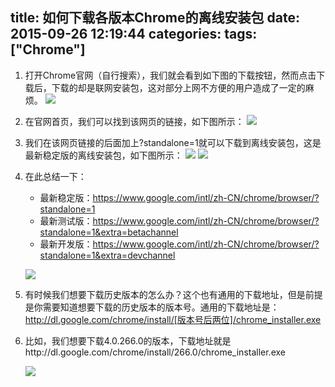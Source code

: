 title: 如何下载各版本Chrome的离线安装包
date: 2015-09-26 12:19:44
categories:
tags: ["Chrome"]
---

1. 打开Chrome官网（自行搜索），我们就会看到如下图的下载按钮，然而点击下载后，下载的却是联网安装包，这对部分上网不方便的用户造成了一定的麻烦。
    ![](http://ww3.sinaimg.cn/large/74311666jw1ewmjtqhpvsj20dc03qt8u.jpg)

2. 在官网首页，我们可以找到该网页的链接，如下图所示：
    ![](http://ww3.sinaimg.cn/large/74311666jw1ewmjvcmqjbj20ck040glv.jpg)

3. 我们在该网页链接的后面加上?standalone=1就可以下载到离线安装包，这是最新稳定版的离线安装包，如下图所示：
    ![](http://ww3.sinaimg.cn/large/74311666jw1ewmnsvfaskj20dc03oq34.jpg)
    ![](http://ww4.sinaimg.cn/large/74311666jw1ewmntkj9a0j20dc04p3z5.jpg)

4. 在此总结一下：
    * 最新稳定版：https://www.google.com/intl/zh-CN/chrome/browser/?standalone=1
    * 最新测试版：https://www.google.com/intl/zh-CN/chrome/browser/?standalone=1&extra=betachannel
    * 最新开发版：https://www.google.com/intl/zh-CN/chrome/browser/?standalone=1&extra=devchannel

    ![](http://ww2.sinaimg.cn/large/74311666jw1ewmnyqakouj20dc06e3zc.jpg)

5. 有时候我们想要下载历史版本的怎么办？这个也有通用的下载地址，但是前提是你需要知道想要下载的历史版本的版本号。通用的下载地址是：http://dl.google.com/chrome/install/[版本号后两位]/chrome_installer.exe

6. 比如，我们想要下载4.0.266.0的版本，下载地址就是http://dl.google.com/chrome/install/266.0/chrome_installer.exe

    ![](http://ww2.sinaimg.cn/large/74311666jw1ewmo10vsczj20dc06emy1.jpg)